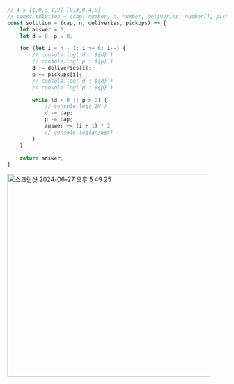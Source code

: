 ```javascript
// 4 5 [1,0,3,1,2] [0,3,0,4,0]
// const solution = (cap: number, n: number, deliveries: number[], pickups: number[]) => {
const solution = (cap, n, deliveries, pickups) => {
    let answer = 0;
    let d = 0, p = 0;

    for (let i = n - 1; i >= 0; i--) {
        // console.log(`d : ${d}`)
        // console.log(`p : ${p}`)
        d += deliveries[i];
        p += pickups[i];
        // console.log(`d : ${d}`)
        // console.log(`p : ${p}`)

        while (d > 0 || p > 0) {
            // console.log('IN')
            d -= cap;
            p -= cap;
            answer += (i + 1) * 2
            // console.log(answer)
        }
    }

    return answer;
}
```
<img width="466" alt="스크린샷 2024-06-27 오후 5 49 25" src="https://github.com/koreaIT-study/programmers/assets/82895809/babe8035-a790-4ee7-95a4-caf24c453a11">

